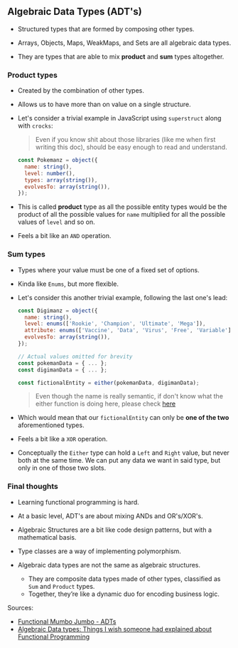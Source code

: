 ## Algebraic Data Types (ADT's)

- Structured types that are formed by composing other types.
  
- Arrays, Objects, Maps, WeakMaps, and Sets are all algebraic data types.
  
- They are types that are able to mix **product** and **sum** types altogether.


### Product types

- Created by the combination of other types.

- Allows us to have more than on value on a single structure.

- Let's consider a trivial example in JavaScript using `superstruct` along with `crocks`:

  > Even if you know shit about those libraries (like me when first writing this doc), should be easy enough to read and understand.

  ```js
  const Pokemanz = object({
    name: string(),
    level: number(),
    types: array(string()),
    evolvesTo: array(string()),
  });
  ```

- This is called **product** type as all the possible entity types would be the product of all the possible values for `name` multiplied for all the possible values of `level` and so on.

- Feels a bit like an `AND` operation.


### Sum types

- Types where your value must be one of a fixed set of options.

- Kinda like `Enums`, but more flexible.

- Let's consider this another trivial example, following the last one's lead:

  ```js
  const Digimanz = object({
    name: string(),
    level: enums(['Rookie', 'Champion', 'Ultimate', 'Mega']), 
    attribute: enums(['Vaccine', 'Data', 'Virus', 'Free', 'Variable']),
    evolvesTo: array(string()),
  });

  // Actual values omitted for brevity
  const pokemanData = { ... };
  const digimanData = { ... };

  const fictionalEntity = either(pokemanData, digimanData);
  ```

  > Even though the name is really semantic, if don't know what the either function is doing here, please check [here](https://crocks.dev/docs/crocks/Maybe.html#either)

- Which would mean that our `fictionalEntity` can only be **one of the two** aforementioned types.

- Feels a bit like a `XOR` operation.

- Conceptually the `Either` type can hold a `Left` and `Right` value, but never both at the same time. We can put any data we want in said type, but only in one of those two slots.


### Final thoughts

- Learning functional programming is hard.

- At a basic level, ADT's are about mixing ANDs and OR's/XOR's.

- Algebraic Structures are a bit like code design patterns, but with a mathematical basis.

- Type classes are a way of implementing polymorphism.

- Algebraic data types are not the same as algebraic structures.
  - They are composite data types made of other types, classified as `Sum` and `Product` types.
  - Together, they’re like a dynamic duo for encoding business logic.



Sources:
 - [Functional Mumbo Jumbo - ADTs](http://blog.jenkster.com/2016/06/functional-mumbo-jumbo-adts.html)
 - [Algebraic Data types: Things I wish someone had explained about Functional Programming](https://jrsinclair.com/articles/2019/algebraic-data-types-what-i-wish-someone-had-explained-about-functional-programming/)